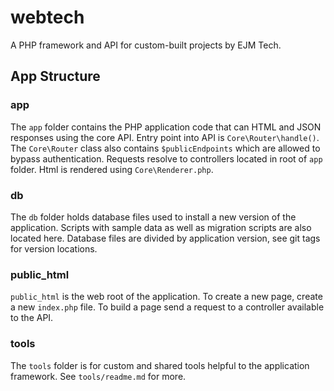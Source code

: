 # webtech

A PHP framework and API for custom-built projects by EJM Tech.

## App Structure

### app

The `app` folder contains the PHP application code that can HTML and JSON responses using the core API. Entry point into API is `Core\Router\handle()`. The `Core\Router` class also contains `$publicEndpoints` which are allowed to bypass authentication. Requests resolve to controllers located in root of `app` folder. Html is rendered using `Core\Renderer.php`.

### db

The `db` folder holds database files used to install a new version of the application. Scripts with sample data as well as migration scripts are also located here. Database files are divided by application version, see git tags for version locations.

### public_html

`public_html` is the web root of the application. To create a new page, create a new `index.php` file. To build a page send a request to a controller available to the API.

### tools

The `tools` folder is for custom and shared tools helpful to the application framework. See `tools/readme.md` for more.
